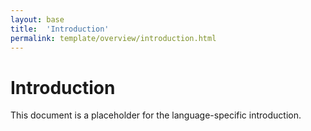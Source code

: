 ```yaml
---
layout: base
title:  'Introduction'
permalink: template/overview/introduction.html
---
```


# Introduction

This document is a placeholder for the language-specific introduction.

